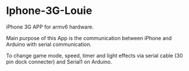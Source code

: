 # Iphone-3G-Louie

iPhone 3G APP for armv6 hardware.

Main purpose of this App is the communication between iPhone and Arduino with serial communication.

To change game mode, speed, timer and light effects via serial cable (30 pin dock connecter) and Serial1 on Arduino.
